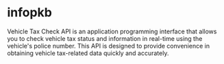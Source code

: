 # infopkb
Vehicle Tax Check API is an application programming interface that allows you to check vehicle tax status and information in real-time using the vehicle's police number. This API is designed to provide convenience in obtaining vehicle tax-related data quickly and accurately.
